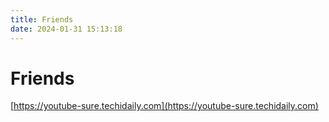 ```yaml
---
title: Friends
date: 2024-01-31 15:13:18
---
```


# Friends

[https://youtube-sure.techidaily.com](https://youtube-sure.techidaily.com)